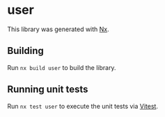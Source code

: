 # user

This library was generated with [Nx](https://nx.dev).

## Building

Run `nx build user` to build the library.

## Running unit tests

Run `nx test user` to execute the unit tests via [Vitest](https://vitest.dev/).
